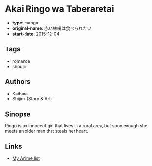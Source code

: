 # Akai Ringo wa Taberaretai

-   **type**: manga
-   **original-name**: 赤い林檎は食べられたい
-   **start-date**: 2015-12-04

## Tags

-   romance
-   shoujo

## Authors

-   Kaibara
-   Shijimi (Story & Art)

## Sinopse

Ringo is an innocent girl that lives in a rural area, but soon enough she meets an older man that steals her heart.

## Links

-   [My Anime list](https://myanimelist.net/manga/99657/Akai_Ringo_wa_Taberaretai)
